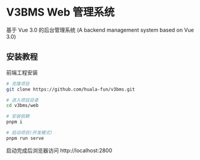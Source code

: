 # V3BMS Web 管理系统

基于 Vue 3.0 的后台管理系统 (A backend management system based on Vue 3.0)

## 安装教程

前端工程安装

``` sh
# 克隆项目
git clone https://github.com/huala-fun/v3bms.git

# 进入项目目录
cd v3bms/web

# 安装依赖
pnpm i

# 启动项目(开发模式)
pnpm run serve
```
启动完成后浏览器访问 http://localhost:2800